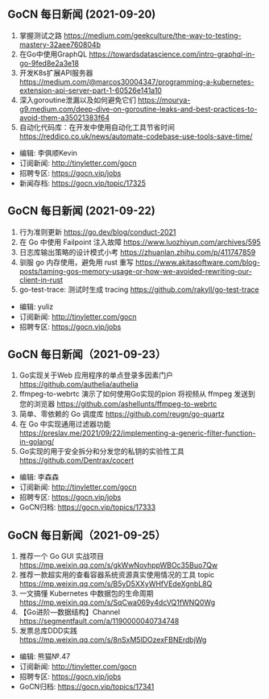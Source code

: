 ## GoCN 每日新闻 (2021-09-20)

1. 掌握测试之路 https://medium.com/geekculture/the-way-to-testing-mastery-32aee760804b    
2. 在Go中使用GraphQL https://towardsdatascience.com/intro-graphql-in-go-9fed8e2a3e18    
3. 开发K8s扩展API服务器 https://medium.com/@marcos30004347/programming-a-kubernetes-extension-api-server-part-1-60526e141a10    
4. 深入goroutine泄漏以及如何避免它们 https://mourya-g9.medium.com/deep-dive-on-goroutine-leaks-and-best-practices-to-avoid-them-a35021383f64    
5. 自动化代码库：在开发中使用自动化工具节省时间 https://reddico.co.uk/news/automate-codebase-use-tools-save-time/

* 编辑: 李俱顺Kevin    
* 订阅新闻: http://tinyletter.com/gocn    
* 招聘专区: https://gocn.vip/jobs    
* 新闻存档: https://gocn.vip/topic/17325


## GoCN 每日新闻 (2021-09-22)

1. 行为准则更新 https://go.dev/blog/conduct-2021
2. 在 Go 中使用 Failpoint 注入故障 https://www.luozhiyun.com/archives/595
3. 日志库输出策略的设计模式小考 https://zhuanlan.zhihu.com/p/411747859
4. 驯服 go 内存使用，避免用 rust 重写 https://www.akitasoftware.com/blog-posts/taming-gos-memory-usage-or-how-we-avoided-rewriting-our-client-in-rust
5. go-test-trace: 测试时生成 tracing https://github.com/rakyll/go-test-trace
* 编辑: yuliz
* 订阅新闻: http://tinyletter.com/gocn
* 招聘专区: https://gocn.vip/jobs


## GoCN 每日新闻（2021-09-23）

1. Go实现关于Web 应用程序的单点登录多因素门户 https://github.com/authelia/authelia
2. ffmpeg-to-webrtc 演示了如何使用Go实现的pion 将视频从 ffmpeg 发送到您的浏览器 https://github.com/ashellunts/ffmpeg-to-webrtc
3. 简单、零依赖的 Go 调度库 https://github.com/reugn/go-quartz
4. 在 Go 中实现通用过滤器功能 https://preslav.me/2021/09/22/implementing-a-generic-filter-function-in-golang/
5. Go实现的用于安全拆分和分发您的私钥的实验性工具 https://github.com/Dentrax/cocert

* 编辑: 李森森
* 订阅新闻: http://tinyletter.com/gocn
* 招聘专区: https://gocn.vip/jobs
* GoCN归档: https://gocn.vip/topics/17333


## GoCN 每日新闻（2021-09-25）

1. 推荐一个 Go GUI 实战项目 https://mp.weixin.qq.com/s/gkWwNovhppWBOc35Buo7Qw
2. 推荐一款超实用的查看容器系统资源真实使用情况的工具 topic https://mp.weixin.qq.com/s/B5yD5XXyWHfVEdeXgnbL8Q
3. 一文搞懂 Kubernetes 中数据包的生命周期 https://mp.weixin.qq.com/s/SqCwa069y4dcVQ1fWNQ0Wg
4. 【Go进阶—数据结构】Channel https://segmentfault.com/a/1190000040734748
5. 发票总库DDD实践 https://mp.weixin.qq.com/s/8nSxM5lDOzexFBNErdbjWg

* 编辑: 熊猫№.47
* 订阅新闻: http://tinyletter.com/gocn
* 招聘专区: https://gocn.vip/jobs
* GoCN归档: https://gocn.vip/topics/17341
